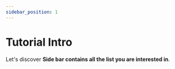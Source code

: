 ```yaml
---
sidebar_position: 1
---
```


# Tutorial Intro

Let's discover **Side bar contains all the list you are interested in**.
